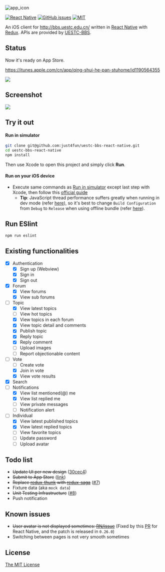 ![app_icon](https://cloud.githubusercontent.com/assets/7512625/18613513/348f7322-7daf-11e6-902d-94776bb55670.jpg)

[![React Native](https://img.shields.io/badge/react--native-v0.34.x-05A5D1.svg)](https://facebook.github.io/react-native)
[![GitHub issues](https://img.shields.io/github/issues/just4fun/uestc-bbs-react-native.svg)](https://github.com/just4fun/uestc-bbs-react-native/issues)
[![MIT](https://img.shields.io/dub/l/vibe-d.svg)](http://opensource.org/licenses/MIT)

An iOS client for http://bbs.uestc.edu.cn/ written in [React Native](https://facebook.github.io/react-native/) with [Redux](http://redux.js.org/). APIs are provided by [UESTC-BBS](https://github.com/UESTC-BBS/API-Docs/wiki/Mobcent-API).

## Status

Now it's ready on App Store.

https://itunes.apple.com/cn/app/qing-shui-he-pan-stuhome/id1190564355

![](https://cloud.githubusercontent.com/assets/7512625/12371330/88981098-bc6a-11e5-8511-6e02c5233006.gif)

## Screenshot

![](https://cloud.githubusercontent.com/assets/7512625/21566137/dc08dc48-ceda-11e6-86f7-6e63ad8a8270.gif)

## Try it out

#### Run in simulator

```bash
git clone git@github.com:just4fun/uestc-bbs-react-native.git
cd uestc-bbs-react-native
npm install
```
Then use Xcode to open this project and simply click **Run**.

#### Run on your iOS device

- Execute same commands as [Run in simulator](https://github.com/just4fun/uestc-bbs-react-native#run-in-simulator) except last step with Xcode, then follow this [official guide](http://facebook.github.io/react-native/docs/running-on-device-ios.html)
  - **Tip**: JavaScript thread performance suffers greatly when running in dev mode (refer [here](https://facebook.github.io/react-native/docs/performance.html)), so it's best to change `Build Configuration` from `Debug` to `Release` when using offline bundle (refer [here](https://facebook.github.io/react-native/docs/running-on-device-ios.html#using-offline-bundle)).

## Run ESlint

```bash
npm run eslint
```

## Existing functionalities

- [x] Authentication
  - [x] Sign up (Webview)
  - [x] Sign in
  - [x] Sign out
- [x] Forum
  - [x] View forums
  - [x] View sub forums
- [ ] Topic
  - [x] View latest topics
  - [ ] View hot topics
  - [x] View topics in each forum
  - [x] View topic detail and comments
  - [x] Publish topic
  - [x] Reply topic
  - [x] Reply comment
  - [ ] Upload images
  - [ ] Report objectionable content
- [ ] Vote
  - [ ] Create vote
  - [x] Join in vote
  - [x] View vote results
- [x] Search
- [ ] Notifications
  - [x] View list mentioned(@) me
  - [x] View list replied me
  - [ ] View private messages
  - [ ] Notification alert
- [ ] Individual
  - [x] View latest published topics
  - [x] View latest replied topics
  - [ ] View favorite topics
  - [ ] Update password
  - [ ] Upload avatar

## Todo list

- ~~Update UI per new design~~ ([30cec4](https://github.com/just4fun/uestc-bbs-react-native/commit/30cec4f0aaf5db976666334106e8d466de05cb88))
- ~~Submit to App Store~~ ([link](https://itunes.apple.com/cn/app/qing-shui-he-pan-stuhome/id1190564355))
- ~~Replace [redux-thunk](https://github.com/gaearon/redux-thunk) with [redux-saga](https://github.com/redux-saga/redux-saga)~~ ([#7](https://github.com/just4fun/uestc-bbs-react-native/pull/7))
- Fixture data (aka `mock data`)
- ~~Unit Testing Infrastructure~~ ([#8](https://github.com/just4fun/uestc-bbs-react-native/pull/8))
- Push notification

## Known issues

- ~~User avatar is not displayed sometimes: [RN/issue](https://github.com/facebook/react-native/issues/5616)~~ (Fixed by this [PR](https://github.com/facebook/react-native/pull/7262) for React Native, and the patch is released in `0.26.0`)
- Switching between pages is not very smooth sometimes

## License

[The MIT License](http://opensource.org/licenses/MIT)
